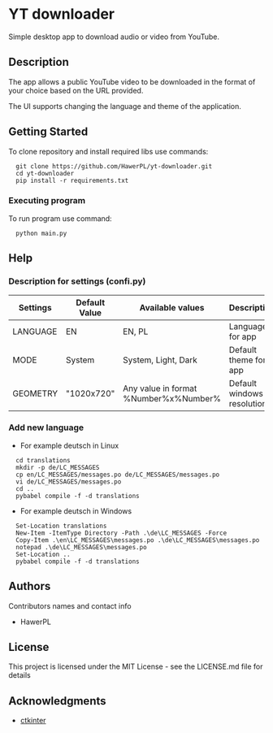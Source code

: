 # YT downloader

Simple desktop app to download audio or video from YouTube. 

## Description

The app allows a public YouTube video to be downloaded in the format of your choice based on the URL provided. 

The UI supports changing the language and theme of the application.

## Getting Started

To clone repository and install required libs use commands:
```
  git clone https://github.com/HawerPL/yt-downloader.git
  cd yt-downloader
  pip install -r requirements.txt
```
### Executing program

To run program use command:
```
  python main.py
```

## Help

### Description for settings (confi.py)
| Settings | Default Value | Available values                      | Description                |
|----------| ----------- |---------------------------------------|----------------------------|
| LANGUAGE | EN | EN, PL                                | Language for app           |
| MODE     | System | System, Light, Dark                   | Default theme for app      |
| GEOMETRY     | "1020x720" | Any value in format %Number%x%Number% | Default windows resolution |

### Add new language

* For example deutsch in Linux
```
  cd translations
  mkdir -p de/LC_MESSAGES
  cp en/LC_MESSAGES/messages.po de/LC_MESSAGES/messages.po
  vi de/LC_MESSAGES/messages.po
  cd ..
  pybabel compile -f -d translations
```

* For example deutsch in Windows
```
  Set-Location translations
  New-Item -ItemType Directory -Path .\de\LC_MESSAGES -Force
  Copy-Item .\en\LC_MESSAGES\messages.po .\de\LC_MESSAGES\messages.po
  notepad .\de\LC_MESSAGES\messages.po
  Set-Location ..
  pybabel compile -f -d translations
```

## Authors

Contributors names and contact info
* HawerPL

## License

This project is licensed under the MIT License - see the LICENSE.md file for details

## Acknowledgments
* [ctkinter](https://github.com/topics/ctkinter)